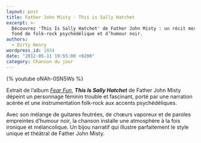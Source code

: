 ```yaml
---
layout: post
title: Father John Misty - This is Sally Hatchet
excerpt: >-
  Découvrez 'This Is Sally Hatchet' de Father John Misty : un récit mordant sur
  fond de folk-rock psychédélique et d’humour noir.
authors:
  - Dirty Henry
wordpress_id: 1034
date: "2012-05-11 19:55:00 +0200"
category: Chanson du jour
---
```


{% youtube oNAh-0SN5Ws %}

Extrait de l’album [_Fear Fun_][1], **_This Is Sally Hatchet_** de Father John
Misty dépeint un personnage féminin trouble et fascinant, porté par une
narration acérée et une instrumentation folk-rock aux accents psychédéliques.

Avec son mélange de guitares feutrées, de chœurs vaporeux et de paroles
empreintes d’humour noir, la chanson installe une atmosphère à la fois ironique
et mélancolique. Un bijou narratif qui illustre parfaitement le style unique et
théâtral de Father John Misty.

[1]: https://album.link/fr/i/669285159

<meta name="description" content="" />
